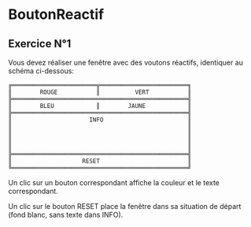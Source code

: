 # BoutonReactif

## Exercice N°1
Vous devez réaliser une fenêtre avec des voutons réactifs, identiquer au schéma ci-dessous:

```  
╔════════════════════════╦═════════════════════════╗
║        ROUGE           ║          VERT           ║
╠══════════════════════════════════════════════════╣
║        BLEU            ║        JAUNE            ║
╠══════════════════════════════════════════════════╣
║                      INFO                        ║
║                                                  ║
║                                                  ║
║                                                  ║
║                                                  ║
╠══════════════════════════════════════════════════╣
║                    RESET                         ║
╚══════════════════════════════════════════════════╝ 
```

Un clic sur un bouton correspondant affiche la couleur et le texte correspondant.

Un clic sur le bouton RESET place la fenêtre dans sa situation de départ (fond blanc, sans texte dans INFO).

